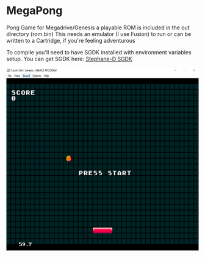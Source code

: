 # MegaPong
Pong Game for Megadrive/Genesis a playable ROM is included in the out directory (rom.bin)
This needs an emulator (I use Fusion) to run or can be written to a Cartridge, if you're feeling adventurous 

To compile you'll need to have SGDK installed with environment variables setup. You can get SGDK
here: <a href="https://github.com/Stephane-D/SGDK">Stephane-D SGDK</a>

<img src= "images/MegapongScreenShot.jpg" width="640" height="480">
